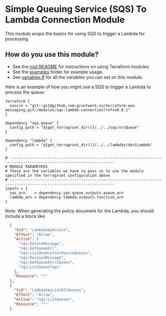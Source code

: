 # Simple Queuing Service (SQS) To Lambda Connection Module 

This module wraps the basics for using SQS to trigger a Lambda for processing

## How do you use this module?

* See the [root README](/README.md) for instructions on using Terraform modules.
* See the [examples](/examples) folder for example usage.
* See [variables.tf](./variables.tf) for all the variables you can set on this module.

Here is an example of how you might use a SQS to trigger a Lambda to process the queue:

```hcl
terraform {
  source = "git::git@github.com:gruntwork-io/terraform-aws-messaging.git//modules/sqs-lambda-connection?ref=v0.0.1"
}

dependency "sqs-queue" {
  config_path = "${get_terragrunt_dir()}/../../sqs/srcQueue"
}

dependency "lambda" {
  config_path = "${get_terragrunt_dir()}/../../lambdas/destLambda"
}

# ---------------------------------------------------------------------------------------------------------------------
# MODULE PARAMETERS
# These are the variables we have to pass in to use the module specified in the terragrunt configuration above
# ---------------------------------------------------------------------------------------------------------------------
inputs = {
  sqs_arn    = dependency.sqs-queue.outputs.queue_arn
  lambda_arn = dependency.lambda.outputs.function_arn
}
```

Note:
  When generating the policy document for the Lambda, you should include a block like:

```json
  {
    "Sid": "LambdaSqsAccess",
    "Effect": "Allow",
    "Action": [
      "sqs:DeleteMessage",
      "sqs:GetQueueUrl",
      "sqs:ListDeadLetterSourceQueues",
      "sqs:ReceiveMessage",
      "sqs:GetQueueAttributes",
      "sqs:ListQueueTags"
    ],
    "Resource": "*"
  },
  {
    "Sid": "LambdaSqsListAllQueues",
    "Effect": "Allow",
    "Action": "sqs:ListQueues",
    "Resource": "*"
  }
```
